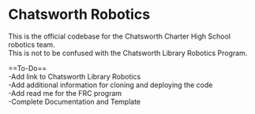 # Chatsworth Robotics
This is the official codebase for the Chatsworth Charter High School robotics team.\
This is not to be confused with the Chatsworth Library Robotics Program.

==To-Do==\
-Add link to Chatsworth Library Robotics\
-Add additional information for cloning and deploying the code\
-Add read me for the FRC program\
-Complete Documentation and Template
